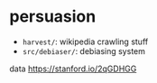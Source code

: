 # persuasion

* `harvest/`: wikipedia crawling stuff
* `src/debiaser/`: debiasing system

data https://stanford.io/2qGDHGG
